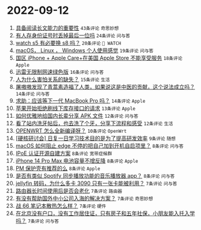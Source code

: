 # 2022-09-12

1. [具备阅读长文能力的重要性](https://www.v2ex.com/t/879381) `43条评论` `奇思妙想`
1. [有人存身份证号时丢掉最后一位吗](https://www.v2ex.com/t/879424) `24条评论` `问与答`
1. [watch s5 有必要换 s8 吗？](https://www.v2ex.com/t/879419) `20条评论` ` WATCH`
1. [macOS， Linux ， Windows 个人使用感觉](https://www.v2ex.com/t/879442) `19条评论` `问与答`
1. [国区 iPhone + Apple Care+在美国 Apple Store 不能享受服务](https://www.v2ex.com/t/879388) `18条评论` `Apple`
1. [迅雷无限制网速绿色版](https://www.v2ex.com/t/879422) `16条评论` `问与答`
1. [人为什么害怕关系的缺失？](https://www.v2ex.com/t/879407) `15条评论` `生活`
1. [屠嗷嗷发现了青蒿素造福了人类，如果说这是中医的贡献，这个说法成立吗？](https://www.v2ex.com/t/879451) `14条评论` `问与答`
1. [求助：应该等下一代 MacBook Pro 吗？](https://www.v2ex.com/t/879438) `14条评论` `Apple`
1. [苹果开始拒绝刷线下库存接口的请求](https://www.v2ex.com/t/879441) `13条评论` `Apple`
1. [如何优雅地给国内长辈分享 APK 文件](https://www.v2ex.com/t/879445) `12条评论` `问与答`
1. [看了站内洗牙帖后，也去洗了个牙，分享下流程和感受](https://www.v2ex.com/t/879390) `12条评论` `生活`
1. [OPENWRT 怎么全新编译呀？](https://www.v2ex.com/t/879386) `10条评论` `OpenWrt`
1. [[硬核研讨会] 日复一日学习技术目的是为了提高研发效率](https://www.v2ex.com/t/879420) `9条评论` `随想`
1. [macOS 如何阻止 edge 不停的把自己加到开机自启项里？](https://www.v2ex.com/t/879416) `8条评论` `问与答`
1. [IPoE 认证开源自建方案](https://www.v2ex.com/t/879403) `8条评论` `宽带症候群`
1. [iPhone 14 Pro Max 电池容量不增反降](https://www.v2ex.com/t/879402) `8条评论` `Apple`
1. [PM 保护壳有推荐的么](https://www.v2ex.com/t/879387) `8条评论` `Apple`
1. [是否有类似 Spotify 同步播放功能的音乐播放器 app？](https://www.v2ex.com/t/879383) `8条评论` `问与答`
1. [jellyfin 转码，为什么多卡 3090 只有一张卡能被利用？](https://www.v2ex.com/t/879452) `7条评论` `问与答`
1. [路由器长时间使用后是否会老化](https://www.v2ex.com/t/879439) `7条评论` `路由器`
1. [有没有帮助国外中小公司入海的解决方案？](https://www.v2ex.com/t/879418) `7条评论` `奇思妙想`
1. [战 66 笔记本散热怎么样？](https://www.v2ex.com/t/879414) `7条评论` `硬件`
1. [在北京没有户口，没有工作居住证，只有房子和五年社保，小朋友能入托入学吗？](https://www.v2ex.com/t/879393) `7条评论` `问与答`
